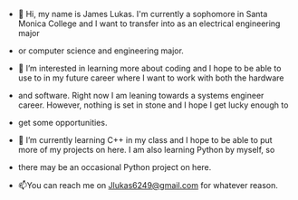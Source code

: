 - 👋 Hi, my name is James Lukas. I'm currently a sophomore in Santa Monica College and I want to transfer into as an electrical engineering major 
- or computer science and engineering major. 
 
- 👀 I’m interested in learning more about coding and I hope to be able to use to in my future career where I want to work with both the hardware
- and software. Right now I am leaning towards a systems engineer career. However, nothing is set in stone and I hope I get lucky enough to
- get some opportunities.

- 🌱 I’m currently learning C++ in my class and I hope to be able to put more of my projects on here. I am also learning Python by myself, so
- there may be an occasional Python project on here.

- 📫You can reach me on Jlukas6249@gmail.com for whatever reason. 

<!---
jamesl3483/jamesl3483 is a ✨ special ✨ repository because its `README.md` (this file) appears on your GitHub profile.
You can click the Preview link to take a look at your changes.
--->
